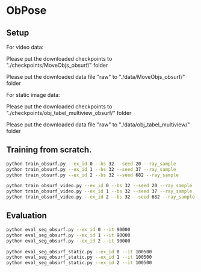 # ObPose
## Setup
For video data:

Please put the downloaded checkpoints to "./checkpoints/MoveObjs_obsurf/" folder

Please put the downloaded data file "raw" to "./data/MoveObjs_obsurf/" folder

For static image data:

Please put the downloaded checkpoints to "./checkpoints/obj_tabel_multiview_obsurf/" folder

Please put the downloaded data file "raw" to "./data/obj_tabel_multiview/" folder

## Training from scratch.
```bash
python train_obsurf.py --ex_id 0 --bs 32 --seed 20 --ray_sample
python train_obsurf.py --ex_id 1 --bs 32 --seed 37 --ray_sample
python train_obsurf.py --ex_id 2 --bs 32 --seed 682 --ray_sample
```

```bash
python train_obsurf_video.py --ex_id 0 --bs 32 --seed 20 --ray_sample
python train_obsurf_video.py --ex_id 1 --bs 32 --seed 37 --ray_sample
python train_obsurf_video.py --ex_id 2 --bs 32 --seed 682 --ray_sample
```

## Evaluation
```bash
python eval_seg_obsurf.py --ex_id 0 --it 90000
python eval_seg_obsurf.py --ex_id 1 --it 90000
python eval_seg_obsurf.py --ex_id 2 --it 90000
```

```bash
python eval_seg_obsurf_static.py --ex_id 0 --it 100500
python eval_seg_obsurf_static.py --ex_id 1 --it 100500
python eval_seg_obsurf_static.py --ex_id 2 --it 100500
```


